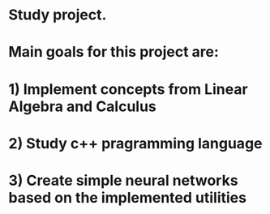 # Study project.

# Main goals for this project are:

#   1) Implement concepts from Linear Algebra and Calculus

#   2) Study c++ pragramming language

#   3) Create simple neural networks based on the implemented utilities
